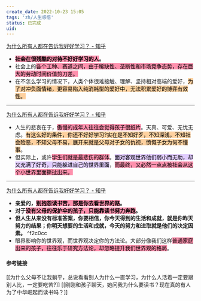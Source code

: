 ```yaml
---
create_date: 2022-10-23 15:05
tags: 'zh/人生感悟'
status: 已完成 
uid: 
---
```

[为什么所有人都在告诉我好好学习？ - 知乎](https://www.zhihu.com/question/459911403/answer/2635858577)

- **<mark style="background: #FF5582A6;">社会在很残酷的对待不好好学习的人</mark>。**
- 社会上的<mark style="background: #FF5582A6;">各个工种、赛道之间，由于稀缺性、垄断性和市场竞争态势，存在巨大的劳动时间价值剪刀差。</mark>
- 在不怎么学习的情况下，人类个体很难接触、理解、坚持相对高端的爱好，<mark style="background: #FFB86CA6;">为了对冲负面情绪，更容易陷入纯消耗型的爱好中，无法积累爱好的博弈有效性。</mark>

---
[为什么所有人都在告诉我好好学习？ - 知乎](https://www.zhihu.com/question/459911403/answer/1917616838)

- 人生的悲哀在于，<mark style="background: #FF5582A6;">傲慢的成年人往往会觉得孩子很纸片</mark>。天真、可爱、无忧无虑。<mark style="background: #FFB86CA6;">有这么好的条件，你还不好好学习?实在是不知好歹，不知深浅，不知社会险恶，不知父母不易，展开来就是父母对子女的仇视，愤慨子女为何不懂事</mark>。
- 但实际上，或许<mark style="background: #FF5582A6;">学生们就是最悲伤的群体</mark>。<mark style="background: #D2B3FFA6;">面对客观世界他们弱小而无助，却又充满了好奇，只能躲进自己的世界里面</mark>，<mark style="background: #FF5582A6;">而最终，又必然一点点被社会从这个小世界里面撕扯出来。</mark>
---
[为什么所有人都在告诉我好好学习？ - 知乎](https://www.zhihu.com/question/459911403/answer/1915521290)

- **亲爱的，<mark style="background: #FF5582A6;">别抱怨读书苦，那是你去看世界的路</mark>。**
- **对于<mark style="background: #FF5582A6;">没有父母的保护伞的孩子，只能靠读书努力奔跑</mark>。**
- **但人生从来没有标准答案，你要相信，你今天得到的生活和成就，就是你昨天努力的结果；你明天想要的生活和成就，今天的努力和进取就是他们的决定因素。** ^f2c0cc
- 眼界影响你的世界观，而世界观决定你的方法论。大部分像我们这样<mark style="background: #FF5582A6;">普通家庭出来的孩子，往往乐于研究方法论，却忽略提升我们世界观的格局</mark>。

#### 参考链接

[[为什么父母不让我躺平，总说看看别人为什么一直学习，为什么人活着一定要跟别人比，一定要吃苦?]]
[[刚刚和孩子聊天，她问我为什么要读书？现在真的有人为了中华崛起而读书吗？]]
